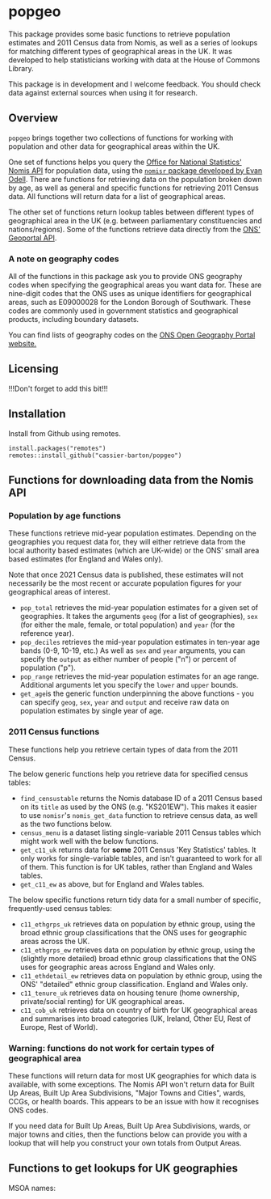 # popgeo
This package provides some basic functions to retrieve population estimates and 2011 Census data from Nomis, as well as a series of lookups for matching different types of geographical areas in the UK. It was developed to help statisticians working with data at the House of Commons Library.

This package is in development and I welcome feedback. You should check data against external sources when using it for research.
## Overview
`popgeo` brings together two collections of functions for working with population and other data for geographical areas within the UK.

One set of functions helps you query the [Office for National Statistics' Nomis API](https://www.nomisweb.co.uk/api/v01/help) for population data, using the [`nomisr` package developed by Evan Odell](https://github.com/ropensci/nomisr). There are functions for retrieving data on the population broken down by age, as well as general and specific functions for retrieving 2011 Census data. All functions will return data for a list of geographical areas.

The other set of functions return lookup tables between different types of geographical area in the UK (e.g. between parliamentary constituencies and nations/regions). Some of the functions retrieve data directly from the [ONS' Geoportal API](https://www.api.gov.uk/ons/open-geography-portal/#open-geography-portal).
### A note on geography codes
All of the functions in this package ask you to provide ONS geography codes when specifying the geographical areas you want data for. These are nine-digit codes that the ONS uses as unique identifiers for geographical areas, such as E09000028 for the London Borough of Southwark. These codes are commonly used in government statistics and geographical products, including boundary datasets.

You can find lists of geography codes on the [ONS Open Geography Portal website.](https://geoportal.statistics.gov.uk/)

## Licensing
!!!Don't forget to add this bit!!!
## Installation
Install from Github using remotes.
```
install.packages("remotes")
remotes::install_github("cassier-barton/popgeo")
```
## Functions for downloading data from the Nomis API
### Population by age functions
These functions retrieve mid-year population estimates. Depending on the geographies you request data for, they will either retrieve data from the local authority based estimates (which are UK-wide) or the ONS' small area based estimates (for England and Wales only).

Note that once 2021 Census data is published, these estimates will not necessarily be the most recent or accurate population figures for your geographical areas of interest.

 - `pop_total` retrieves the mid-year population estimates for a given set of geographies. It takes the arguments `geog` (for a list of geographies), `sex` (for either the male, female, or total population) and `year` (for the reference year).
 - `pop_deciles` retrieves the mid-year population estimates in ten-year age bands (0-9, 10-19, etc.) As well as `sex` and `year` arguments, you can specify the `output` as either number of people ("n") or percent of population ("p").
 - `pop_range` retrieves the mid-year population estimates for an age range. Additional arguments let you specify the `lower` and `upper` bounds.
 - `get_age`is the generic function underpinning the above functions - you can specify `geog`, `sex`, `year` and `output` and receive raw data on population estimates by single year of age.
### 2011 Census functions
These functions help you retrieve certain types of data from the 2011 Census.

The below generic functions help you retrieve data for specified census tables:
 - `find_censustable` returns the Nomis database ID of a 2011 Census based on its `title` as used by the ONS (e.g. "KS201EW"). This makes it easier to use `nomisr`'s `nomis_get_data` function to retrieve census data, as well as the two functions below.
 - `census_menu` is a dataset listing single-variable 2011 Census tables which might work well with the below functions.
 - `get_c11_uk` returns data for **some** 2011 Census 'Key Statistics' tables. It only works for single-variable tables, and isn't guaranteed to work for all of them. This function is for UK tables, rather than England and Wales tables.
 - `get_c11_ew` as above, but for England and Wales tables.

The below specific functions return tidy data for a small number of specific, frequently-used census tables:
 - `c11_ethgrps_uk` retrieves data on population by ethnic group, using the broad ethnic group classifications that the ONS uses for geographic areas across the UK.
 - `c11_ethgrps_ew` retrieves data on population by ethnic group, using the (slightly more detailed) broad ethnic group classifications that the ONS uses for geographic areas across England and Wales only.
 - `c11_ethdetail_ew` retrieves data on population by ethnic group, using the ONS' "detailed" ethnic group classification. England and Wales only.
 - `c11_tenure_uk` retrieves data on housing tenure (home ownership, private/social renting) for UK geographical areas.
 - `c11_cob_uk` retrieves data on country of birth for UK geographical areas and summarises into broad categories (UK, Ireland, Other EU, Rest of Europe, Rest of World).
### Warning: functions do not work for certain types of geographical area
These functions will return data for most UK geographies for which data is available, with some exceptions. The Nomis API won't return data for Built Up Areas, Built Up Area Subdivisions, "Major Towns and Cities", wards, CCGs, or health boards. This appears to be an issue with how it recognises ONS codes.

If you need data for Built Up Areas, Built Up Area Subdivisions, wards, or major towns and cities, then the functions below can provide you with a lookup that will help you construct your own totals from Output Areas.

## Functions to get lookups for UK geographies

MSOA names:

